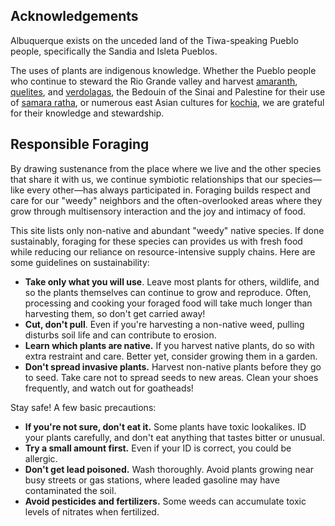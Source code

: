 ## Acknowledgements

Albuquerque exists on the unceded land of the Tiwa-speaking Pueblo people, specifically the Sandia and Isleta Pueblos.

The uses of plants are indigenous knowledge. Whether the Pueblo people who continue to steward the Rio Grande valley and harvest [amaranth](/plant/amaranthus), [quelites](/plant/chenopodium), and [verdolagas](plant/portulaca), the Bedouin of the Sinai and Palestine for their use of [samara ratha](plant/sisybrium), or numerous east Asian cultures for [kochia](/plant/bassia), we are grateful for their knowledge and stewardship.

## Responsible Foraging

By drawing sustenance from the place where we live and the other species that share it with us, we continue symbiotic relationships that our species—like every other—has always participated in. Foraging builds respect and care for our "weedy" neighbors and the often-overlooked areas where they grow through multisensory interaction and the joy and intimacy of food.

This site lists only non-native and abundant "weedy" native species. If done sustainably, foraging for these species can provides us with fresh food while reducing our reliance on resource-intensive supply chains. Here are some guidelines on sustainability:

- **Take only what you will use**. Leave most plants for others, wildlife, and so the plants themselves can continue to grow and reproduce. Often, processing and cooking your foraged food will take much longer than harvesting them, so don't get carried away!
- **Cut, don't pull**. Even if you're harvesting a non-native weed, pulling disturbs soil life and can contribute to erosion.
- **Learn which plants are native.** If you harvest native plants, do so with extra restraint and care. Better yet, consider growing them in a garden.
- **Don't spread invasive plants.** Harvest non-native plants before they go to seed. Take care not to spread seeds to new areas. Clean your shoes frequently, and watch out for goatheads!

Stay safe! A few basic precautions:

- **If you're not sure, don't eat it.** Some plants have toxic lookalikes. ID your plants carefully, and don't eat anything that tastes bitter or unusual.
- **Try a small amount first.** Even if your ID is correct, you could be allergic.
- **Don't get lead poisoned.** Wash thoroughly. Avoid plants growing near busy streets or gas stations, where leaded gasoline may have contaminated the soil.
- **Avoid pesticides and fertilizers.** Some weeds can accumulate toxic levels of nitrates when fertilized.
